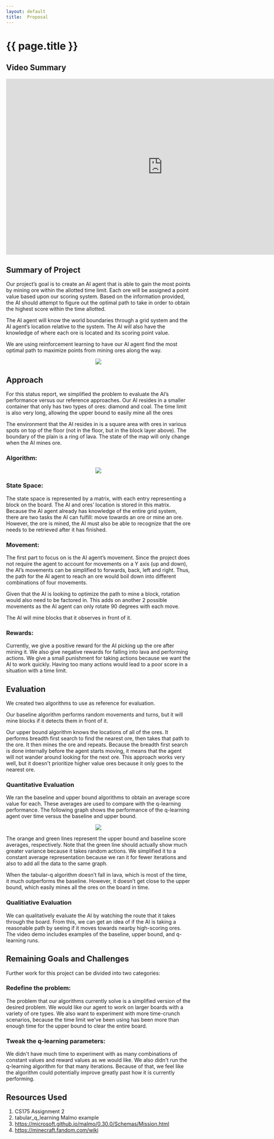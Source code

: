 ```yaml
---
layout: default
title:  Proposal
---
```


# {{ page.title }}

## Video Summary
<iframe width="854" height="480" src="https://www.youtube.com/embed/0GCA_a-loek" title="YouTube video player" frameborder="0" allow="accelerometer; autoplay; clipboard-write; encrypted-media; gyroscope; picture-in-picture" allowfullscreen></iframe>


## Summary of Project
Our project’s goal is to create an AI agent that is able to gain the most points by mining ore within the allotted time limit. Each ore will be assigned a point value based upon our scoring system. Based on the information provided, the AI should attempt to figure out the optimal path to take in order to obtain the highest score within the time allotted.

The AI agent will know the world boundaries through a grid system and the AI agent’s location relative to the system. The AI will also have the knowledge of where each ore is located and its scoring point value.

We are using reinforcement learning to have our AI agent find the most optimal path to maximize points from mining ores along the way.

<p align="center">
  <img src="img/environment.JPG">
</p>

## Approach
For this status report, we simplified the problem to evaluate the AI’s performance versus our reference approaches. Our AI resides in a smaller container that only has two types of ores: diamond and coal. The time limit is also very long, allowing the upper bound to easily mine all the ores

The environment that the AI resides in is a square area with ores in various spots on top of the floor (not in the floor, but in the block layer above). The boundary of the plain is a ring of lava. The state of the map will only change when the AI mines ore.

### Algorithm:
<p align="center">
  <img src="img/qlearning_formula.JPG">
</p>

### State Space:
The state space is represented by a matrix, with each entry representing a block on the board. The AI and ores’ location is stored in this matrix. Because the AI agent already has knowledge of the entire grid system, there are two tasks the AI can fulfill: move towards an ore or mine an ore. However, the ore is mined, the AI must also be able to recognize that the ore needs to be retrieved after it has finished.

### Movement:
The first part to focus on is the AI agent’s movement. Since the project does not require the agent to account for movements on a Y axis (up and down), the AI’s movements can be simplified to  forwards, back, left and right. Thus, the path for the AI agent to reach an ore would boil down into different combinations of four movements. 

Given that the AI is looking to optimize the path to mine a block, rotation would also need to be factored in. This adds on another 2 possible movements as the AI agent can only rotate 90 degrees with each move.

The AI will mine blocks that it observes in front of it.

### Rewards:
Currently, we give a positive reward for the AI picking up the ore after mining it. We also give negative rewards for falling into lava and performing actions. We give a small punishment for taking actions because we want the AI to work quickly. Having too many actions would lead to a poor score in a situation with a time limit.

## Evaluation
We created two algorithms to use as reference for evaluation.

Our baseline algorithm performs random movements and turns, but it will mine blocks if it detects them in front of it.

Our upper bound algorithm knows the locations of all of the ores. It performs breadth first search to find the nearest ore, then takes that path to the ore. It then mines the ore and repeats. Because the breadth first search is done internally before the agent starts moving, it means that the agent will not wander around looking for the next ore. This approach works very well, but it doesn't prioritize higher value ores because it only goes to the nearest ore.

### Quantitative Evaluation
We ran the baseline and upper bound algorithms to obtain an average score value for each. These averages are used to compare with the q-learning performance. The following graph shows the performance of the q-learning agent over time versus the baseline and upper bound.

<p align="center">
  <img src="img/status_graph.png">
</p>

The orange and green lines represent the upper bound and baseline score averages, respectively. Note that the green line should actually show much greater variance because it takes random actions. We simplified it to a constant average representation because we ran it for fewer iterations and also to add all the data to the same graph.

When the tabular-q algorithm doesn’t fall in lava, which is most of the time, it much outperforms the baseline. However, it doesn’t get close to the upper bound, which easily mines all the ores on the board in time.

### Qualitiative Evaluation
We can qualitatively evaluate the AI by watching the route that it takes through the board. From this, we can get an idea of if the AI is taking a reasonable path by seeing if it moves towards nearby high-scoring ores. The video demo includes examples of the baseline, upper bound, and q-learning runs.

## Remaining Goals and Challenges
Further work for this project can be divided into two categories:

### Redefine the problem:
The problem that our algorithms currently solve is a simplified version of the desired problem. We would like our agent to work on larger boards with a variety of ore types. We also want to experiment with more time-crunch scenarios, because the time limit we've been using has been more than enough time for the upper bound to clear the entire board.

### Tweak the q-learning parameters:
We didn't have much time to experiment with as many combinations of constant values and reward values as we would like. We also didn't run the q-learning algorithm for that many iterations. Because of that, we feel like the algorithm could potentially improve greatly past how it is currently performing.

## Resources Used
1. CS175 Assignment 2
2. tabular_q_learning Malmo example
3. https://microsoft.github.io/malmo/0.30.0/Schemas/Mission.html
4. https://minecraft.fandom.com/wiki
